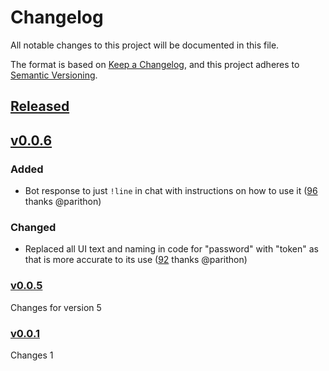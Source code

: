 # Changelog

All notable changes to this project will be documented in this file.

The format is based on [Keep a Changelog](https://keepachangelog.com/en/1.0.0/),
and this project adheres to [Semantic Versioning](https://semver.org/spec/v2.0.0.html).

## [Released]

## [v0.0.6]

### Added

- Bot response to just `!line` in chat with instructions on how to use it ([96](https://github.com/clarkio/vscode-twitch-highlighter/pull/96) thanks @parithon)

### Changed

- Replaced all UI text and naming in code for "password" with "token" as that is more accurate to its use ([92](https://github.com/clarkio/vscode-twitch-highlighter/pull/92) thanks @parithon)

### [v0.0.5]

Changes for version 5

### [v0.0.1]

Changes 1

[v0.0.6]: https://github.com/parithon/devops-github-tests/compare/v0.0.6...v0.0.5
[v0.0.5]: https://github.com/parithon/devops-github-tests/compare/v0.0.5...v0.0.1
[v0.0.1]: https://github.com/parithon/devops-github-tests/compare/80e890c5c0b9ef74c25944cbe2bd5d4725d40bed...v0.0.1
[Released]: https://github.com/parithon/devops-github-tests/releases